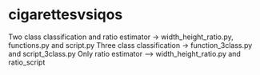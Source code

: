 # cigarettesvsiqos

Two class classification and ratio estimator -> width_height_ratio.py, functions.py and script.py
Three class classification -> function_3class.py and script_3class.py
Only ratio estimator --> width_height_ratio.py and ratio_script
